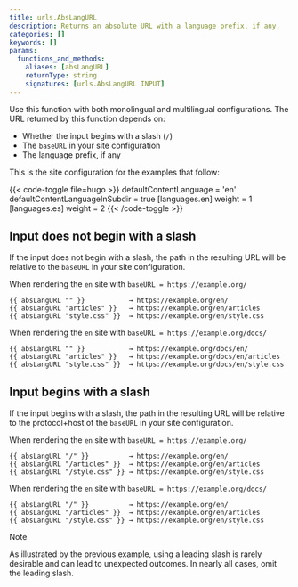 ```yaml
---
title: urls.AbsLangURL
description: Returns an absolute URL with a language prefix, if any.
categories: []
keywords: []
params:
  functions_and_methods:
    aliases: [absLangURL]
    returnType: string
    signatures: [urls.AbsLangURL INPUT]
---
```


Use this function with both monolingual and multilingual configurations. The URL returned by this function depends on:

- Whether the input begins with a slash (`/`)
- The `baseURL` in your site configuration
- The language prefix, if any

This is the site configuration for the examples that follow:

{{< code-toggle file=hugo >}}
defaultContentLanguage = 'en'
defaultContentLanguageInSubdir = true
[languages.en]
weight = 1
[languages.es]
weight = 2
{{< /code-toggle >}}

## Input does not begin with a slash

If the input does not begin with a slash, the path in the resulting URL will be relative to the `baseURL` in your site configuration.

When rendering the `en` site with `baseURL = https://example.org/`

```go-html-template
{{ absLangURL "" }}           → https://example.org/en/
{{ absLangURL "articles" }}   → https://example.org/en/articles
{{ absLangURL "style.css" }}  → https://example.org/en/style.css
```

When rendering the `en` site with `baseURL = https://example.org/docs/`

```go-html-template
{{ absLangURL "" }}           → https://example.org/docs/en/
{{ absLangURL "articles" }}   → https://example.org/docs/en/articles
{{ absLangURL "style.css" }}  → https://example.org/docs/en/style.css
```

## Input begins with a slash

If the input begins with a slash, the path in the resulting URL will be relative to the protocol+host of the `baseURL` in your site configuration.

When rendering the `en` site with `baseURL = https://example.org/`

```go-html-template
{{ absLangURL "/" }}          → https://example.org/en/
{{ absLangURL "/articles" }}  → https://example.org/en/articles
{{ absLangURL "/style.css" }} → https://example.org/en/style.css
```

When rendering the `en` site with `baseURL = https://example.org/docs/`

```go-html-template
{{ absLangURL "/" }}          → https://example.org/en/
{{ absLangURL "/articles" }}  → https://example.org/en/articles
{{ absLangURL "/style.css" }} → https://example.org/en/style.css
```

> [!note]
> As illustrated by the previous example, using a leading slash is rarely desirable and can lead to unexpected outcomes. In nearly all cases, omit the leading slash.
